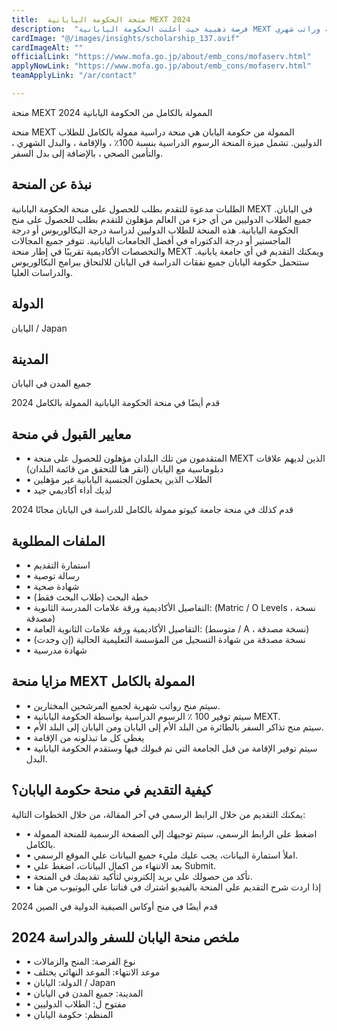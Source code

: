 ```yaml
---
title:  منحة الحكومة اليابانية MEXT 2024 
description:  "فرصة ذهبية حيث أعلنت الحكومة اليابانية MEXT عن بدء قبول دفعة جديدة للدراسة في اليابان بتمويل كامل شامل السفر والإقامة وراتب شهري" 
cardImage: "@/images/insights/scholarship_137.avif" 
cardImageAlt: "" 
officialLink: "https://www.mofa.go.jp/about/emb_cons/mofaserv.html" 
applyNowLink: "https://www.mofa.go.jp/about/emb_cons/mofaserv.html" 
teamApplyLink: "/ar/contact"

---
```


منحة MEXT الممولة بالكامل من الحكومة اليابانية 2024

منحة MEXT الممولة من حكومة اليابان هي منحة دراسية ممولة بالكامل للطلاب الدوليين. تشمل ميزة المنحة الرسوم الدراسية بنسبة 100٪ ، والإقامة ، والبدل الشهري ، والتأمين الصحي ، بالإضافة إلى بدل السفر.

## نبذة عن المنحة

الطلبات مدعوة للتقدم بطلب للحصول على منحة الحكومة اليابانية MEXT في اليابان. جميع الطلاب الدوليين من أي جزء من العالم مؤهلون للتقدم بطلب للحصول على منح الحكومة اليابانية. هذه المنحة للطلاب الدوليين لدراسة درجة البكالوريوس أو درجة الماجستير أو درجة الدكتوراه في أفضل الجامعات اليابانية. تتوفر جميع المجالات والتخصصات الأكاديمية تقريبًا في إطار منحة MEXT ويمكنك التقديم في أي جامعة يابانية. ستتحمل حكومة اليابان جميع نفقات الدراسة في اليابان للالتحاق ببرامج البكالوريوس والدراسات العليا.

## الدولة

اليابان / Japan

## المدينة

جميع المدن في اليابان

قدم أيضًا في منحة الحكومة اليابانية الممولة بالكامل 2024

## معايير القبول في منحة

- • المتقدمون من تلك البلدان مؤهلون للحصول على منحة MEXT الذين لديهم علاقات دبلوماسية مع اليابان (انقر هنا للتحقق من قائمة البلدان)
- • الطلاب الذين يحملون الجنسية اليابانية غير مؤهلين
- • لديك أداء أكاديمي جيد

قدم كذلك في منحة جامعة كيوتو ممولة بالكامل للدراسة في اليابان مجانًا 2024

## الملفات المطلوبة

- • استمارة التقديم
- • رسالة توصية
- • شهادة صحية
- • خطة البحث (طلاب البحث فقط)
- • التفاصيل الأكاديمية ورقة علامات المدرسة الثانوية: (Matric / O Levels ، نسخة مصدقة)
- • التفاصيل الأكاديمية ورقة علامات الثانوية العامة: (متوسط / A ، نسخة مصدقة)
- • نسخة مصدقة من شهادة التسجيل من المؤسسة التعليمية الحالية (إن وجدت)
- • شهادة مدرسية

## مزايا منحة MEXT الممولة بالكامل

- • سيتم منح رواتب شهرية لجميع المرشحين المختارين.
- • سيتم توفير 100 ٪ الرسوم الدراسية بواسطة الحكومة اليابانية MEXT.
- • سيتم منح تذاكر السفر بالطائرة من البلد الأم إلى اليابان ومن اليابان إلى البلد الأم.
- • يغطي كل ما تبذلونه من الإقامة
- • سيتم توفير الإقامة من قبل الجامعة التي تم قبولك فيها وستقدم الحكومة اليابانية البدل.

## كيفية التقديم في منحة حكومة اليابان؟

يمكنك التقديم من خلال الرابط الرسمي في آخر المقالة، من خلال الخطوات التالية:

- • اضغط علي الرابط الرسمي، سيتم توجيهك إلي الصفحة الرسمية للمنحة الممولة بالكامل.
- • املأ استمارة البيانات، يجب عليك مليء جميع البيانات علي الموقع الرسمي.
- • بعد الانتهاء من اكمال البيانات، اضغط علي Submit.
- • تأكد من حصولك علي بريد إلكتروني لتأكيد تقديمك في المنحة.
- • إذا اردت شرح التقديم علي المنحة بالفيديو اشترك في قناتنا علي اليوتيوب من هنا

قدم أيضًا في منح أوكاس الصيفية الدولية في الصين 2024

## ملخص منحة اليابان للسفر والدراسة 2024

- • نوع الفرصة: المنح والزمالات
- • موعد الانتهاء: الموعد النهائي يختلف
- • الدولة: اليابان / Japan
- • المدينة: جميع المدن في اليابان
- • مفتوح ل: الطلاب الدوليين
- • المنظم: حكومة اليابان

